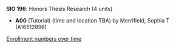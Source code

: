 **SIO 196**: Honors Thesis Research (4 units)

- **A00** (Tutorial) (time and location TBA) by Merrifield, Sophia T (A16512896)

[Enrollment numbers over time](./SIO196.tsv)
